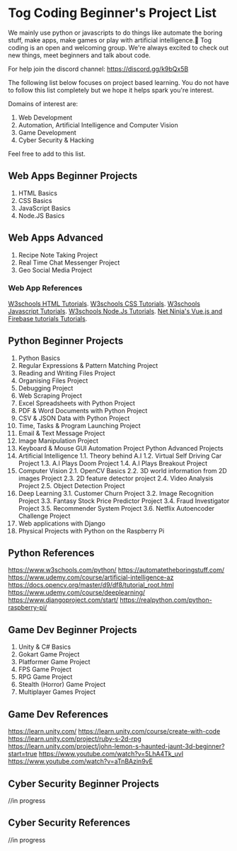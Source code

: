 # Tog Coding Beginner's Project List

We mainly use python or javascripts to do things like automate the boring stuff, make apps, make games or play with artificial intelligence.🤖 
Tog coding is an open and welcoming group. We're always excited to check out new things, meet beginners and talk about code. 

For help join the discord channel: https://discord.gg/k9bQx5B

The following list below focuses on project based learning. You do not have to follow this list completely but we hope it helps spark you're interest. 

Domains of interest are:
1.	Web Development
2.	Automation, Artificial Intelligence and Computer Vision
3.	Game Development
4.	Cyber Security & Hacking

Feel free to add to this list.

## Web Apps Beginner Projects
1.	HTML Basics
2.	CSS Basics
3.	JavaScript Basics
4.	Node.JS Basics

## Web Apps Advanced
1.	Recipe Note Taking Project
2.	Real Time Chat Messenger Project
3.	Geo Social Media Project

### Web App References
[W3schools HTML Tutorials](https://www.w3schools.com/html/).
[W3schools CSS Tutorials](https://www.w3schools.com/css/).
[W3schools Javascript Tutorials](https://www.w3schools.com/js/).
[W3schools Node.Js Tutorials](https://www.w3schools.com/nodejs/).
[Net Ninja's Vue.js and Firebase tutorials Tutorials](https://www.udemy.com/course/build-web-apps-with-vuejs-firebase/).


## Python Beginner Projects
1.	Python Basics
2.	Regular Expressions & Pattern Matching Project
3.	Reading and Writing Files Project
4.	Organising Files Project
5.	Debugging Project
6.	Web Scraping Project
7.	Excel Spreadsheets with Python Project
8.	PDF & Word Documents with Python Project
9.	CSV & JSON Data with Python Project
10.	Time, Tasks & Program Launching Project
11.	Email & Text Message Project
12.	Image Manipulation Project
13.	Keyboard & Mouse GUI Automation Project
Python Advanced Projects
1.	Artificial Intelligence
1.1.	Theory behind A.I
1.2.	Virtual Self Driving Car Project
1.3.	A.I Plays Doom Project
1.4.	A.I Plays Breakout Project
2.	Computer Vision
2.1.	OpenCV Basics
2.2.	3D world information from 2D images Project
2.3.	2D feature detector project
2.4.	Video Analysis Project
2.5.	Object Detection Project
3.	Deep Learning
3.1.	Customer Churn Project
3.2.	Image Recognition Project
3.3.	Fantasy Stock Price Predictor Project
3.4.	Fraud Investigator Project
3.5.	Recommender System Project
3.6.	Netflix Autoencoder Challenge Project
4.	Web applications with Django
5.	Physical Projects with Python on the Raspberry Pi

## Python References
https://www.w3schools.com/python/
https://automatetheboringstuff.com/
https://www.udemy.com/course/artificial-intelligence-az
https://docs.opencv.org/master/d9/df8/tutorial_root.html
https://www.udemy.com/course/deeplearning/
https://www.djangoproject.com/start/
https://realpython.com/python-raspberry-pi/


## Game Dev Beginner Projects
1.	Unity & C# Basics
2.	Gokart Game Project
3.	Platformer Game Project
4.	FPS Game Project
5.	RPG Game Project
6.	Stealth (Horror) Game Project
7.	Multiplayer Games Project

## Game Dev References
https://learn.unity.com/
https://learn.unity.com/course/create-with-code
https://learn.unity.com/project/ruby-s-2d-rpg
https://learn.unity.com/project/john-lemon-s-haunted-jaunt-3d-beginner?start=true
https://www.youtube.com/watch?v=5LhA4Tk_uvI
https://www.youtube.com/watch?v=aTnBAzin9vE



## Cyber Security Beginner Projects
//in progress

## Cyber Security References
//in progress
